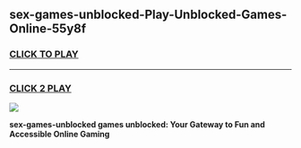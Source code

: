 
## sex-games-unblocked-Play-Unblocked-Games-Online-55y8f
<h3>
<a href="https://premium76.site?title=sex-games-unblocked&ref=25A">CLICK TO PLAY</a></h3>
<hr>

<h3>
<a href="https://premium76.site?title=sex-games-unblocked&ref=25A">CLICK 2 PLAY</a>
  
</h3>

<a href="https://premium76.site?title=sex-games-unblocked&ref=25A"><img src="https://clearcache.store/games.png"></a>


**sex-games-unblocked games unblocked: Your Gateway to Fun and Accessible Online Gaming**
